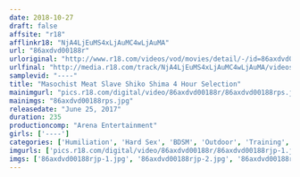 ```yaml
---
date: 2018-10-27
draft: false
affsite: "r18"
afflinkr18: "NjA4LjEuMS4xLjAuMC4wLjAuMA"
url: "86axdvd00188r"
urloriginal: "http://www.r18.com/videos/vod/movies/detail/-/id=86axdvd00188r"
urlfinal: "http://media.r18.com/track/NjA4LjEuMS4xLjAuMC4wLjAuMA/videos/vod/movies/detail/-/id=86axdvd00188r"
samplevid: "----"
title: "Masochist Meat Slave Shiko Shima 4 Hour Selection"
mainimgurl: "pics.r18.com/digital/video/86axdvd00188r/86axdvd00188rps.jpg"
mainimgs: "86axdvd00188rps.jpg"
releasedate: "June 25, 2017"
duration: 235
productioncomp: "Arena Entertainment"
girls: ['----']
categories: ['Humiliation', 'Hard Sex', 'BDSM', 'Outdoor', 'Training', 'Bondage', 'Compilation', 'Over 4 Hours']
imgurls: ['pics.r18.com/digital/video/86axdvd00188r/86axdvd00188rjp-1.jpg', 'pics.r18.com/digital/video/86axdvd00188r/86axdvd00188rjp-2.jpg', 'pics.r18.com/digital/video/86axdvd00188r/86axdvd00188rjp-3.jpg', 'pics.r18.com/digital/video/86axdvd00188r/86axdvd00188rjp-4.jpg', 'pics.r18.com/digital/video/86axdvd00188r/86axdvd00188rjp-5.jpg', 'pics.r18.com/digital/video/86axdvd00188r/86axdvd00188rjp-6.jpg', 'pics.r18.com/digital/video/86axdvd00188r/86axdvd00188rjp-7.jpg', 'pics.r18.com/digital/video/86axdvd00188r/86axdvd00188rjp-8.jpg', 'pics.r18.com/digital/video/86axdvd00188r/86axdvd00188rjp-9.jpg', 'pics.r18.com/digital/video/86axdvd00188r/86axdvd00188rjp-10.jpg', 'pics.r18.com/digital/video/86axdvd00188r/86axdvd00188rjp-11.jpg', 'pics.r18.com/digital/video/86axdvd00188r/86axdvd00188rjp-12.jpg', 'pics.r18.com/digital/video/86axdvd00188r/86axdvd00188rjp-13.jpg', 'pics.r18.com/digital/video/86axdvd00188r/86axdvd00188rjp-14.jpg', 'pics.r18.com/digital/video/86axdvd00188r/86axdvd00188rjp-15.jpg', 'pics.r18.com/digital/video/86axdvd00188r/86axdvd00188rjp-16.jpg', 'pics.r18.com/digital/video/86axdvd00188r/86axdvd00188rjp-17.jpg', 'pics.r18.com/digital/video/86axdvd00188r/86axdvd00188rjp-18.jpg', 'pics.r18.com/digital/video/86axdvd00188r/86axdvd00188rjp-19.jpg', 'pics.r18.com/digital/video/86axdvd00188r/86axdvd00188rjp-20.jpg']
imgs: ['86axdvd00188rjp-1.jpg', '86axdvd00188rjp-2.jpg', '86axdvd00188rjp-3.jpg', '86axdvd00188rjp-4.jpg', '86axdvd00188rjp-5.jpg', '86axdvd00188rjp-6.jpg', '86axdvd00188rjp-7.jpg', '86axdvd00188rjp-8.jpg', '86axdvd00188rjp-9.jpg', '86axdvd00188rjp-10.jpg', '86axdvd00188rjp-11.jpg', '86axdvd00188rjp-12.jpg', '86axdvd00188rjp-13.jpg', '86axdvd00188rjp-14.jpg', '86axdvd00188rjp-15.jpg', '86axdvd00188rjp-16.jpg', '86axdvd00188rjp-17.jpg', '86axdvd00188rjp-18.jpg', '86axdvd00188rjp-19.jpg', '86axdvd00188rjp-20.jpg']
---
```

